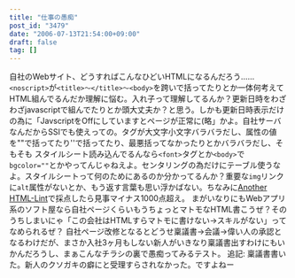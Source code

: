 ```yaml
---
title: "仕事の愚痴"
post_id: "3479"
date: "2006-07-13T21:54:00+09:00"
draft: false
tag: []
---
```



自社のWebサイト、どうすればこんなひどいHTMLになるんだろう……`<noscript>`が`<title>～</title>～<body>`を跨いで括ってたりとか一体何考えてHTML組んでるんだか理解に悩む。入れ子って理解してるんか？更新日時をわざわざjavascriptで組んでたりとか頭大丈夫か？と思う。しかも更新日時表示だけの為に「JavscriptをOffにしていますとページが正常に(略」かよ。自社サーバなんだからSSIでも使えっての。タグが大文字小文字バラバラだし、属性の値を""で括ってたり''で括ってたり、最悪括ってなかったりとかバラバラだし、そもそも スタイルシート読み込んでるんなら`<font>`タグとか`<body>`で`bgcolor=""`とかやってんじゃねえよ。センタリングの為だけにテーブル使うなよ。スタイルシートって何のためにあるのか分かってるんか？重要な`img`リンクに`alt`属性がないとか、もう返す言葉も思い浮かばない。ちなみに[Another HTML-Lint](http://www.htmllint.net/)で採点したら見事マイナス1000点超え。 まがいなりにもWebアプリ系のソフト屋なら自社ページくらいもうちょっとマトモなHTML書こうぜ？そのうちしまいにゃ「この会社はHTMLすらマトモに書けない→スキルがない」ってなめられるぜ？ 自社ページ改修となるとどうせ稟議書→会議→偉い人の承認となるわけだが、まさか入社3ヶ月もしない新人がいきなり稟議書出すわけにもいかんだろうし、まぁこんなチラシの裏で愚痴ってみるテスト。 追記: 稟議書書いた。新人のクソガキの癖にと受理すらされなかった。ですよねー
